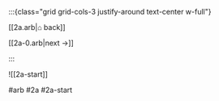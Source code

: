 :::{class="grid grid-cols-3 justify-around text-center w-full"}
<span/>

[[2a.arb|⌂ back]]

[[2a-0.arb|next →]]

:::

![[2a-start]]

#arb #2a #2a-start

